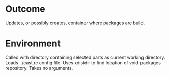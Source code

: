# Outcome

Updates, or possibly creates, container where packages are build.

# Environment

Called with directory containing selected parts as current working directory.
Loads ../cast.rc config file.
Uses xdistdir to find location of void-packages repository.
Takes no arguments.
